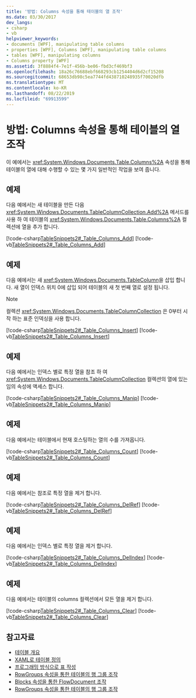 ```yaml
---
title: '방법: Columns 속성을 통해 테이블의 열 조작'
ms.date: 03/30/2017
dev_langs:
- csharp
- vb
helpviewer_keywords:
- documents [WPF], manipulating table columns
- properties [WPF], Columns [WPF], manipulating table columns
- tables [WPF], manipulating columns
- Columns property [WPF]
ms.assetid: 3f8884f4-7e1f-456b-be06-fbd3cf469bf3
ms.openlocfilehash: 18a26c76688ebf668293cb1254404d6d2cf15208
ms.sourcegitcommit: 68653db98c5ea7744fd438710248935f70020dfb
ms.translationtype: MT
ms.contentlocale: ko-KR
ms.lasthandoff: 08/22/2019
ms.locfileid: "69913599"
---
```

# <a name="how-to-manipulate-a-tables-columns-through-the-columns-property"></a>방법: Columns 속성을 통해 테이블의 열 조작
이 예에서는 <xref:System.Windows.Documents.Table.Columns%2A> 속성을 통해 테이블의 열에 대해 수행할 수 있는 몇 가지 일반적인 작업을 보여 줍니다.  
  
## <a name="example"></a>예제  
 다음 예에서는 새 테이블을 만든 다음 <xref:System.Windows.Documents.TableColumnCollection.Add%2A> 메서드를 사용 하 여 테이블의 <xref:System.Windows.Documents.Table.Columns%2A> 컬렉션에 열을 추가 합니다.  
  
 [!code-csharp[TableSnippets2#_Table_Columns_Add](~/samples/snippets/csharp/VS_Snippets_Wpf/TableSnippets2/CSharp/Window1.xaml.cs#_table_columns_add)]
 [!code-vb[TableSnippets2#_Table_Columns_Add](~/samples/snippets/visualbasic/VS_Snippets_Wpf/TableSnippets2/visualbasic/window1.xaml.vb#_table_columns_add)]  
  
## <a name="example"></a>예제  
 다음 예에서는 새 <xref:System.Windows.Documents.TableColumn>을 삽입 합니다.  새 열이 인덱스 위치 0에 삽입 되어 테이블의 새 첫 번째 열로 설정 됩니다.  
  
> [!NOTE]
> 컬렉션 <xref:System.Windows.Documents.TableColumnCollection> 은 0부터 시작 하는 표준 인덱싱을 사용 합니다.  
  
 [!code-csharp[TableSnippets2#_Table_Columns_Insert](~/samples/snippets/csharp/VS_Snippets_Wpf/TableSnippets2/CSharp/Window1.xaml.cs#_table_columns_insert)]
 [!code-vb[TableSnippets2#_Table_Columns_Insert](~/samples/snippets/visualbasic/VS_Snippets_Wpf/TableSnippets2/visualbasic/window1.xaml.vb#_table_columns_insert)]  
  
## <a name="example"></a>예제  
 다음 예에서는 인덱스 별로 특정 열을 참조 하 여 <xref:System.Windows.Documents.TableColumnCollection> 컬렉션의 열에 있는 임의 속성에 액세스 합니다.  
  
 [!code-csharp[TableSnippets2#_Table_Columns_Manip](~/samples/snippets/csharp/VS_Snippets_Wpf/TableSnippets2/CSharp/Window1.xaml.cs#_table_columns_manip)]
 [!code-vb[TableSnippets2#_Table_Columns_Manip](~/samples/snippets/visualbasic/VS_Snippets_Wpf/TableSnippets2/visualbasic/window1.xaml.vb#_table_columns_manip)]  
  
## <a name="example"></a>예제  
 다음 예에서는 테이블에서 현재 호스팅하는 열의 수를 가져옵니다.  
  
 [!code-csharp[TableSnippets2#_Table_Columns_Count](~/samples/snippets/csharp/VS_Snippets_Wpf/TableSnippets2/CSharp/Window1.xaml.cs#_table_columns_count)]
 [!code-vb[TableSnippets2#_Table_Columns_Count](~/samples/snippets/visualbasic/VS_Snippets_Wpf/TableSnippets2/visualbasic/window1.xaml.vb#_table_columns_count)]  
  
## <a name="example"></a>예제  
 다음 예에서는 참조로 특정 열을 제거 합니다.  
  
 [!code-csharp[TableSnippets2#_Table_Columns_DelRef](~/samples/snippets/csharp/VS_Snippets_Wpf/TableSnippets2/CSharp/Window1.xaml.cs#_table_columns_delref)]
 [!code-vb[TableSnippets2#_Table_Columns_DelRef](~/samples/snippets/visualbasic/VS_Snippets_Wpf/TableSnippets2/visualbasic/window1.xaml.vb#_table_columns_delref)]  
  
## <a name="example"></a>예제  
 다음 예에서는 인덱스 별로 특정 열을 제거 합니다.  
  
 [!code-csharp[TableSnippets2#_Table_Columns_DelIndex](~/samples/snippets/csharp/VS_Snippets_Wpf/TableSnippets2/CSharp/Window1.xaml.cs#_table_columns_delindex)]
 [!code-vb[TableSnippets2#_Table_Columns_DelIndex](~/samples/snippets/visualbasic/VS_Snippets_Wpf/TableSnippets2/visualbasic/window1.xaml.vb#_table_columns_delindex)]  
  
## <a name="example"></a>예제  
 다음 예에서는 테이블의 columns 컬렉션에서 모든 열을 제거 합니다.  
  
 [!code-csharp[TableSnippets2#_Table_Columns_Clear](~/samples/snippets/csharp/VS_Snippets_Wpf/TableSnippets2/CSharp/Window1.xaml.cs#_table_columns_clear)]
 [!code-vb[TableSnippets2#_Table_Columns_Clear](~/samples/snippets/visualbasic/VS_Snippets_Wpf/TableSnippets2/visualbasic/window1.xaml.vb#_table_columns_clear)]  
  
## <a name="see-also"></a>참고자료

- [테이블 개요](table-overview.md)
- [XAML로 테이블 정의](how-to-define-a-table-with-xaml.md)
- [프로그래밍 방식으로 표 작성](how-to-build-a-table-programmatically.md)
- [RowGroups 속성을 통한 테이블의 행 그룹 조작](how-to-manipulate-table-row-groups-through-the-rowgroups-property.md)
- [Blocks 속성을 통한 FlowDocument 조작](how-to-manipulate-a-flowdocument-through-the-blocks-property.md)
- [RowGroups 속성을 통한 테이블의 행 그룹 조작](how-to-manipulate-table-row-groups-through-the-rowgroups-property.md)
